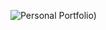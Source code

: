 ![Personal Portfolio)](https://github.com/Vishwas567917/My-first-Personal-Portfolio/assets/139749696/05ba85a4-ac58-43db-8e12-19e06ee38839)
